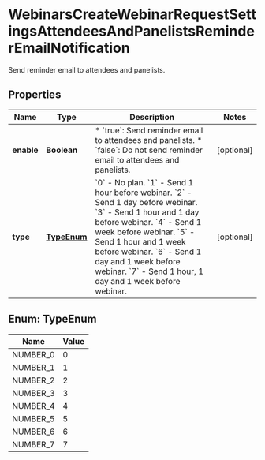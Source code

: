 

# WebinarsCreateWebinarRequestSettingsAttendeesAndPanelistsReminderEmailNotification

Send reminder email to attendees and panelists.

## Properties

| Name | Type | Description | Notes |
|------------ | ------------- | ------------- | -------------|
|**enable** | **Boolean** | * &#x60;true&#x60;: Send reminder email to attendees and panelists.  * &#x60;false&#x60;: Do not send reminder email to attendees and panelists. |  [optional] |
|**type** | [**TypeEnum**](#TypeEnum) | &#x60;0&#x60; - No plan.    &#x60;1&#x60; - Send 1 hour before webinar.    &#x60;2&#x60; - Send 1 day before webinar.    &#x60;3&#x60; - Send 1 hour and 1 day before webinar.    &#x60;4&#x60; - Send 1 week before webinar.    &#x60;5&#x60; - Send 1 hour and 1 week before webinar.    &#x60;6&#x60; - Send 1 day and 1 week before webinar.    &#x60;7&#x60; - Send 1 hour, 1 day and 1 week before webinar. |  [optional] |



## Enum: TypeEnum

| Name | Value |
|---- | -----|
| NUMBER_0 | 0 |
| NUMBER_1 | 1 |
| NUMBER_2 | 2 |
| NUMBER_3 | 3 |
| NUMBER_4 | 4 |
| NUMBER_5 | 5 |
| NUMBER_6 | 6 |
| NUMBER_7 | 7 |



